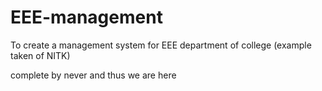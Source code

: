 # EEE-management
To create a management system for EEE department of college (example taken of NITK)


complete by never and thus we are here
